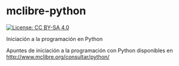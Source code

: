# mclibre-python

[![License: CC BY-SA 4.0](https://img.shields.io/badge/License-CC%20BY--SA%204.0-lightgrey.svg)](https://creativecommons.org/licenses/by-sa/4.0/deed.es_ES)

Iniciación a la programación en Python

Apuntes de iniciación a la programación con Python disponibles en http://www.mclibre.org/consultar/python/
